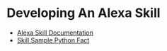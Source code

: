 # Developing An Alexa Skill

- [Alexa Skill Documentation](https://developer.amazon.com/docs/custom-skills/steps-to-build-a-custom-skill.html#step-2-set-up-the-skill-in-the-developer-console)
- [Skill Sample Python Fact](https://github.com/alexa/skill-sample-python-fact)
